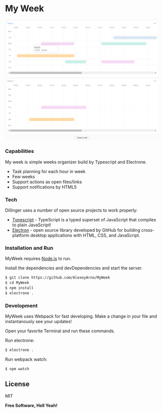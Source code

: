 # My Week

![](https://raw.githubusercontent.com/AlexeyArno/MyWeek/dev/res/images/Screenshot.png)
### Сapabilities
My week is simple weeks organizer build by Typescript and Electrone.

  - Task planning for each hour in week
  - Few weeks
  - Support actions as open files/links
  - Support notifications by HTML5



### Tech

Dillinger uses a number of open source projects to work properly:

* [Typescript](http://www.typescriptlang.org/) - TypeScript is a typed superset of JavaScript that compiles to plain JavaScript!
* [Electron](https://electronjs.org/) -  open source library developed by GitHub for building cross-platform desktop applications with HTML, CSS, and JavaScript.

### Installation and Run

MyWeek requires [Node.js](https://nodejs.org/) to run.

Install the dependencies and devDependencies and start the server.

```sh
$ git clone https://github.com/AlexeyArno/MyWeek
$ cd MyWeek
$ npm install 
$ electrone .
```

### Development

MyWeek uses Webpack for fast developing.
Make a change in your file and instantanously see your updates!

Open your favorite Terminal and run these commands.

Run electrone:
```sh
$ electrone .
```

Run webpack watch:
```sh
$ npm watch
```

License
----

MIT


**Free Software, Hell Yeah!**

[//]: # (These are reference links used in the body of this note and get stripped out when the markdown processor does its job. There is no need to format nicely because it shouldn't be seen. Thanks SO - http://stackoverflow.com/questions/4823468/store-comments-in-markdown-syntax)

   [node.js]: <http://nodejs.org>
   [Typescript]: <http://www.typescriptlang.org/>
   [Electron]: <https://electronjs.org/>
